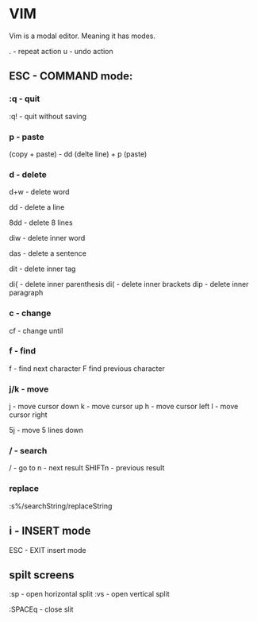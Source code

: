 # VIM

Vim is a modal editor. Meaning it has modes.

. - repeat action
u - undo action

## ESC - COMMAND mode:
### :q - quit
:q! - quit without saving

### p - paste
(copy + paste) - dd (delte line) + p (paste)

### d - delete
d+w - delete word

dd - delete a line

8dd - delete 8 lines

diw - delete inner word

das - delete a sentence

dit - delete inner tag

di{ - delete inner parenthesis
di( - delete inner brackets
dip - delete inner paragraph

### c - change
cf<character> - change until <character>

### f - find
f<character> - find next character
F<character> find previous character

### j/k - move
j - move cursor down
k - move cursor up
h - move cursor left
l - move cursor right

5j - move 5 lines down
 
### / - search
/<searchString> - go to <searchString>
 n - next result
 SHIFTn - previous result

### replace
 :s%/searchString/replaceString

## i - INSERT mode
ESC - EXIT insert mode


## spilt screens
:sp - open horizontal split
:vs - open vertical split

:SPACEq - close slit
